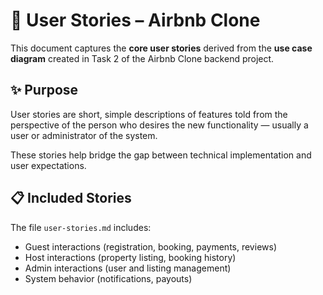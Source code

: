 # 🧾 User Stories – Airbnb Clone

This document captures the **core user stories** derived from the **use case diagram** created in Task 2 of the Airbnb Clone backend project.

## ✨ Purpose

User stories are short, simple descriptions of features told from the perspective of the person who desires the new functionality — usually a user or administrator of the system.

These stories help bridge the gap between technical implementation and user expectations.

## 📋 Included Stories

The file `user-stories.md` includes:
- Guest interactions (registration, booking, payments, reviews)
- Host interactions (property listing, booking history)
- Admin interactions (user and listing management)
- System behavior (notifications, payouts)


